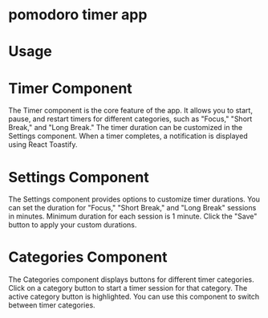 # pomodoro timer app
# Usage
# Timer Component
The Timer component is the core feature of the app.
It allows you to start, pause, and restart timers for different categories, such as "Focus," "Short Break," and "Long Break."
The timer duration can be customized in the Settings component.
When a timer completes, a notification is displayed using React Toastify.
# Settings Component
The Settings component provides options to customize timer durations.
You can set the duration for "Focus," "Short Break," and "Long Break" sessions in minutes.
Minimum duration for each session is 1 minute.
Click the "Save" button to apply your custom durations.
# Categories Component
The Categories component displays buttons for different timer categories.
Click on a category button to start a timer session for that category.
The active category button is highlighted.
You can use this component to switch between timer categories.
